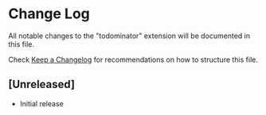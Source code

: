 # Change Log

All notable changes to the "todominator" extension will be documented in this file.

Check [Keep a Changelog](http://keepachangelog.com/) for recommendations on how to structure this file.

## [Unreleased]

- Initial release